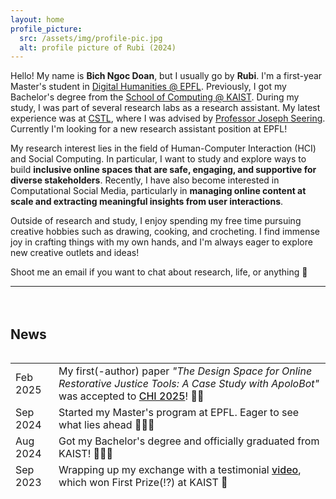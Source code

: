 ```yaml
---
layout: home
profile_picture:
  src: /assets/img/profile-pic.jpg
  alt: profile picture of Rubi (2024)
---
```


<p>
Hello! My name is <b>Bich Ngoc Doan</b>, but I usually go by <b>Rubi</b>. I'm a first-year Master's student in <a id="red-bg" href="https://www.epfl.ch/education/master/programs/digital-humanities/">Digital Humanities @ EPFL</a>. Previously, I got my Bachelor's degree from the <a id="red-bg" href="https://cs.kaist.ac.kr/">School of Computing @ KAIST</a>. During my study, I was part of several research labs as a research assistant.
My latest experience was at <a id="red-bg" href="http://cstlab.org">CSTL</a>, where I was advised by <a id="red-bg" href="https://joseph.seering.org/index.html">Professor Joseph Seering</a>. Currently I'm looking for a new research assistant position at EPFL!

</p>

<p>
My research interest lies in the field of Human-Computer Interaction (HCI) and Social Computing. In particular, I want to study and explore ways to build <b>inclusive online spaces that are safe, engaging, and supportive for diverse stakeholders</b>. Recently, I have also become interested in Computational Social Media, particularly in <b>managing online content at scale and extracting meaningful insights from user interactions</b>.
</p>

<p>
Outside of research and study, I enjoy spending my free time pursuing creative hobbies such as drawing, cooking, and crocheting. I find immense joy in crafting things with my own hands, and I'm always eager to explore new creative outlets and ideas!
</p>


<p>
Shoot me an email if you want to chat about research, life, or anything 🌟 <br/>
</p>

<hr><div style="height: 20px"></div>


<h2>News</h2>
<p>
    <div style="overflow-y: scroll; max-height: 220px;">
        <table style="padding-bottom:10px; ">
            <tr>
                <td>Feb 2025</td>
                <td> My first(-author) paper <em>"The Design Space for Online Restorative Justice Tools: A Case Study with ApoloBot"</em> was accepted to <a id="red-bg" href="https://chi2025.acm.org/" style="font-weight:500">CHI 2025</a>! 📄🎉</td>
            </tr>
            <tr>
                <td>Sep 2024</td>
                <td> Started my Master's program at EPFL. Eager to see what lies ahead 👩🏻‍💻 </td>
            </tr>
            <tr>
                <td>Aug 2024</td>
                <td> Got my Bachelor's degree and officially graduated from KAIST! 🧑🏻‍🎓 </td>
                </tr>
            <tr>
                <td>Sep 2023</td>
                <td> Wrapping up my exchange with a testimonial <a id="red-bg" href="https://www.youtube.com/watch?v=lEVyd91_UB0" style="font-weight:500">video</a>, which won First Prize(!?) at KAIST 👀</td>
            </tr>
            <tr>
                <td>Feb 2023</td>
                <td> Started my exchange semester in Creative Technology at University of Twente, Netherlands. It's my first time in Europe! 🛩️ </td>
            </tr>
        </table>
    </div>
</p>
